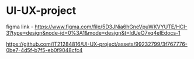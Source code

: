# UI-UX-project

figma link - https://www.figma.com/file/5D3JNia6hGneVpuWKVYUTE/HCI-3?type=design&node-id=0%3A1&mode=design&t=ldUeO7xq4eIEdocs-1


https://github.com/IT21284816/UI-UX-project/assets/99232799/3f767776-0be7-4d5f-b7f5-eb0f9048cfc4


